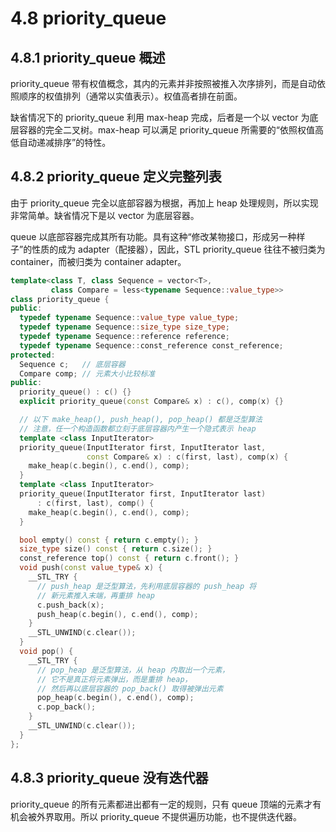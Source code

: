 # 4.8 priority_queue

## 4.8.1 priority_queue 概述

priority_queue 带有权值概念，其内的元素并非按照被推入次序排列，而是自动依照顺序的权值排列（通常以实值表示）。权值高者排在前面。

缺省情况下的 priority_queue 利用 max-heap 完成，后者是一个以 vector 为底层容器的完全二叉树。max-heap 可以满足 priority_queue 所需要的“依照权值高低自动递减排序”的特性。

## 4.8.2 priority_queue 定义完整列表

由于 priority_queue 完全以底部容器为根据，再加上 heap 处理规则，所以实现非常简单。缺省情况下是以 vector 为底层容器。

queue 以底部容器完成其所有功能。具有这种“修改某物接口，形成另一种样子”的性质的成为 adapter（配接器），因此，STL priority_queue 往往不被归类为 container，而被归类为 container adapter。

```cpp
template<class T, class Sequence = vector<T>, 
         class Compare = less<typename Sequence::value_type>>
class priority_queue {
public:
  typedef typename Sequence::value_type value_type;
  typedef typename Sequence::size_type size_type;
  typedef typename Sequence::reference reference;
  typedef typename Sequence::const_reference const_reference;
protected:
  Sequence c;   // 底层容器
  Compare comp; // 元素大小比较标准
public:
  priority_queue() : c() {}
  explicit priority_queue(const Compare& x) : c(), comp(x) {}

  // 以下 make_heap(), push_heap(), pop_heap() 都是泛型算法
  // 注意，任一个构造函数都立刻于底层容器内产生一个隐式表示 heap
  template <class InputIterator>
  priority_queue(InputIterator first, InputIterator last,
                 const Compare& x) : c(first, last), comp(x) {
    make_heap(c.begin(), c.end(), comp);
  }
  template <class InputIterator>
  priority_queue(InputIterator first, InputIterator last)
      : c(first, last), comp() {
    make_heap(c.begin(), c.end(), comp);
  }

  bool empty() const { return c.empty(); }
  size_type size() const { return c.size(); }
  const_reference top() const { return c.front(); }
  void push(const value_type& x) {
    __STL_TRY {
      // push_heap 是泛型算法，先利用底层容器的 push_heap 将
      // 新元素推入末端，再重排 heap
      c.push_back(x);
      push_heap(c.begin(), c.end(), comp);
    }
    __STL_UNWIND(c.clear());
  }
  void pop() {
    __STL_TRY {
      // pop_heap 是泛型算法，从 heap 内取出一个元素，
      // 它不是真正将元素弹出，而是重排 heap，
      // 然后再以底层容器的 pop_back() 取得被弹出元素
      pop_heap(c.begin(), c.end(), comp);
      c.pop_back();
    }
    __STL_UNWIND(c.clear());
  }
};
```

## 4.8.3 priority_queue 没有迭代器

priority_queue 的所有元素都进出都有一定的规则，只有 queue 顶端的元素才有机会被外界取用。所以 priority_queue 不提供遍历功能，也不提供迭代器。
